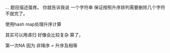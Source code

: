 ...
题目描述蛋疼。
你就告诉我说 一个字符串 保证按照升序排列需要删除几个字符不就完了。

使用hash map处理升序计算

其实可以用递归 好像会比较复杂 算了。

第一次NA 因为 非降序 = 升序及相等